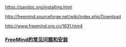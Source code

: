 https://pandoc.org/installing.html



http://freemind.sourceforge.net/wiki/index.php/Download





http://www.freemind.org.cn/1631.htm4

### [FreeMind的常见问题和安装](http://www.freemind.org.cn/1631.html)